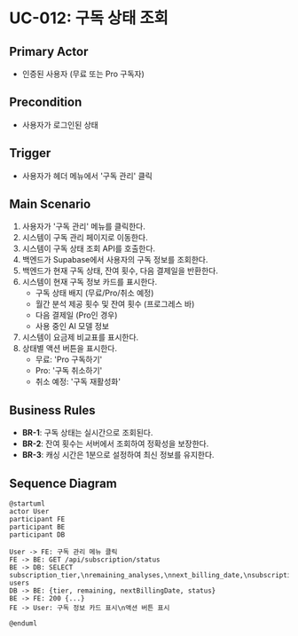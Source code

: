 # UC-012: 구독 상태 조회

## Primary Actor
- 인증된 사용자 (무료 또는 Pro 구독자)

## Precondition
- 사용자가 로그인된 상태

## Trigger
- 사용자가 헤더 메뉴에서 '구독 관리' 클릭

## Main Scenario

1. 사용자가 '구독 관리' 메뉴를 클릭한다.
2. 시스템이 구독 관리 페이지로 이동한다.
3. 시스템이 구독 상태 조회 API를 호출한다.
4. 백엔드가 Supabase에서 사용자의 구독 정보를 조회한다.
5. 백엔드가 현재 구독 상태, 잔여 횟수, 다음 결제일을 반환한다.
6. 시스템이 현재 구독 정보 카드를 표시한다.
   - 구독 상태 배지 (무료/Pro/취소 예정)
   - 월간 분석 제공 횟수 및 잔여 횟수 (프로그레스 바)
   - 다음 결제일 (Pro인 경우)
   - 사용 중인 AI 모델 정보
7. 시스템이 요금제 비교표를 표시한다.
8. 상태별 액션 버튼을 표시한다.
   - 무료: 'Pro 구독하기'
   - Pro: '구독 취소하기'
   - 취소 예정: '구독 재활성화'

## Business Rules

- **BR-1**: 구독 상태는 실시간으로 조회된다.
- **BR-2**: 잔여 횟수는 서버에서 조회하여 정확성을 보장한다.
- **BR-3**: 캐싱 시간은 1분으로 설정하여 최신 정보를 유지한다.

## Sequence Diagram

```plantuml
@startuml
actor User
participant FE
participant BE
participant DB

User -> FE: 구독 관리 메뉴 클릭
FE -> BE: GET /api/subscription/status
BE -> DB: SELECT subscription_tier,\nremaining_analyses,\nnext_billing_date,\nsubscription_status\nFROM users
DB -> BE: {tier, remaining, nextBillingDate, status}
BE -> FE: 200 {...}
FE -> User: 구독 정보 카드 표시\n액션 버튼 표시

@enduml
```

